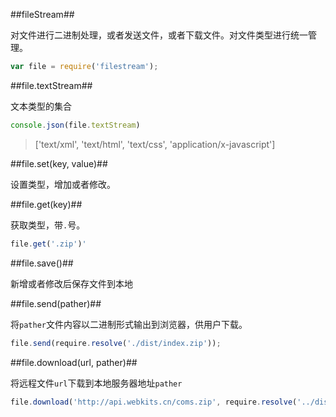 ##fileStream##

对文件进行二进制处理，或者发送文件，或者下载文件。对文件类型进行统一管理。

``` javascript
var file = require('filestream');
```

##file.textStream##

文本类型的集合

``` javascript
console.json(file.textStream)
```

> ['text/xml', 'text/html', 'text/css', 'application/x-javascript']

##file.set(key, value)##

设置类型，增加或者修改。

##file.get(key)##

获取类型，带`.`号。

``` javascript
file.get('.zip')'
```

##file.save()##

新增或者修改后保存文件到本地

##file.send(pather)##

将`pather`文件内容以二进制形式输出到浏览器，供用户下载。

``` javascript
file.send(require.resolve('./dist/index.zip'));
```

##file.download(url, pather)##

将远程文件`url`下载到本地服务器地址`pather`

``` javascript
file.download('http://api.webkits.cn/coms.zip', require.resolve('../dist/news.zip'));
```
